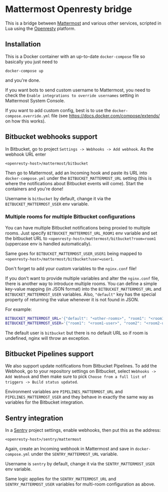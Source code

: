 # Mattermost Openresty bridge

This is a bridge between [Mattermost](https://openresty.org/en/) and various other services,
scripted in Lua using the [Openresty](https://openresty.org/en/) platform.

## Installation

This is a Docker container with an up-to-date `docker-compose` file so basically you just need to
```
docker-compose up
```
and you're done.

If you want bots to send custom username to Mattermost, you need to check the
`Enable integrations to override usernames` setting in Mattermost System Console.

If you want to add custom config, best is to use the `docker-compose.override.yml` file
(see <https://docs.docker.com/compose/extends/> on how this works).

## Bitbucket webhooks support

In Bitbucket, go to project `Settings -> Webhooks -> Add webhook`. As the webhook URL enter
```
<openresty-host>/mattermost/bitbucket
```
Then go to Mattermost, add an Incoming hook and paste its URL
into `docker-compose.yml` under the `BITBUCKET_MATTERMOST_URL` setting (this is where the notifications
about Bitbucket events will come). Start the containers and you're done!

Username is `bitbucket` by default, change it via the `BITBUCKET_MATTERMOST_USER` env variable.

### Multiple rooms for multiple Bitbucket configurations

You can have multiple Bitbucket notifications being proxied to multiple rooms.
Just specify `BITBUCKET_MATTERMOST_URL_ROOM1` env variable and set the bitbucket
URL to `<openresty-host>/mattermost/bitbucket?room=room1` (uppercase env is handled automatically).

Same goes for `BITBUCKET_MATTERMOST_USER_USER1` being mapped to
`<openresty-host>/mattermost/bitbucket?user=user1`.

Don't forget to add your custom variables to the `nginx.conf` file!

If you don't want to provide multiple variables and alter the `nginx.conf` file, there is another
way to introduce multiple rooms. You can define a simple key-value mapping (in JSON format)
into the `BITBUCKET_MATTERMOST_URL` and `BITBUCKET_MATTERMOST_USER` variables.
Also, `"default"` key has the special property of returning the value whenever it
is not found in JSON.

For example:

```bash
BITBUCKET_MATTERMOST_URL='{"default": "<other-rooms>", "room1": "<room1-url>", "room2": "<room2-url>"}'
BITBUCKET_MATTERMOST_USER='{"room1": "<room1-user>", "room2": "<room2-user>"}'
```

The default user is `bitbucket` but there is no default URL so if room is undefined, nginx
will throw an exception.

## Bitbucket Pipelines support

We also support update notifications from Bitbucket Pipelines. To add the Webhook, go to
your repository settings on Bitbucket, select `Webhooks -> Add Webhook` and then make sure
to pick `Choose from a full list of triggers -> Build status updated`.

Environment variables are `PIPELINES_MATTERMOST_URL` and `PIPELINES_MATTERMOST_USER` and
they behave in exactly the same way as variables for the Bitbucket integration.

## Sentry integration

In a [Sentry](https://sentry.io/welcome/) project settings, enable webhooks, then put this as the address:
```
<openresty-host>/sentry/mattermost
```
Again, create an Incoming webhook in Mattermost and save in `docker-compose.yml` under the
`SENTRY_MATTERMOST_URL` variable.

Username is `sentry` by default, change it via the `SENTRY_MATTERMOST_USER` env variable.

Same logic applies for the `SENTRY_MATTERMOST_URL` and `SENTRY_MATTERMOST_USER` variables
for multi-room configuration as above.
